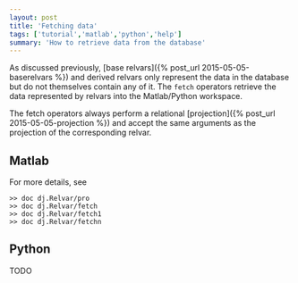 ```yaml
---
layout: post
title: 'Fetching data'
tags: ['tutorial','matlab','python','help']
summary: 'How to retrieve data from the database'
---
```


As discussed previously, [base relvars]({% post_url 2015-05-05-baserelvars %}) and derived relvars only represent the data in the database but do not themselves contain any of it. The `fetch` operators retrieve the data represented by relvars into the Matlab/Python workspace.

The fetch operators always perform a relational [projection]({% post_url 2015-05-05-projection %}) and accept the same arguments as the projection of the corresponding relvar.

## Matlab

For more details, see 
```
>> doc dj.Relvar/pro
>> doc dj.Relvar/fetch
>> doc dj.Relvar/fetch1
>> doc dj.Relvar/fetchn
```

## Python

TODO